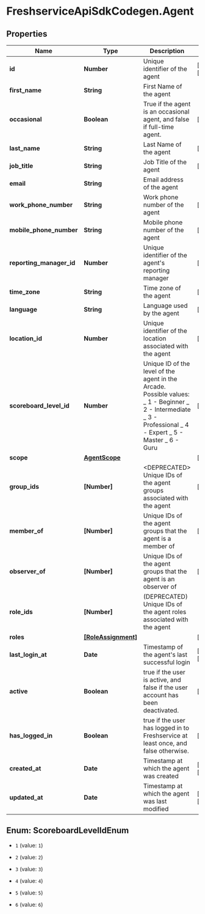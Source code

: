 # FreshserviceApiSdkCodegen.Agent

## Properties

| Name                     | Type                                      | Description                                                                                                                                                   | Notes                 |
| ------------------------ | ----------------------------------------- | ------------------------------------------------------------------------------------------------------------------------------------------------------------- | --------------------- |
| **id**                   | **Number**                                | Unique identifier of the agent                                                                                                                                | [optional] [readonly] |
| **first_name**           | **String**                                | First Name of the agent                                                                                                                                       |
| **occasional**           | **Boolean**                               | True if the agent is an occasional agent, and false if full-time agent.                                                                                       | [optional]            |
| **last_name**            | **String**                                | Last Name of the agent                                                                                                                                        | [optional]            |
| **job_title**            | **String**                                | Job Title of the agent                                                                                                                                        | [optional]            |
| **email**                | **String**                                | Email address of the agent                                                                                                                                    |
| **work_phone_number**    | **String**                                | Work phone number of the agent                                                                                                                                | [optional]            |
| **mobile_phone_number**  | **String**                                | Mobile phone number of the agent                                                                                                                              | [optional]            |
| **reporting_manager_id** | **Number**                                | Unique identifier of the agent&#39;s reporting manager                                                                                                        | [optional]            |
| **time_zone**            | **String**                                | Time zone of the agent                                                                                                                                        | [optional]            |
| **language**             | **String**                                | Language used by the agent                                                                                                                                    | [optional]            |
| **location_id**          | **Number**                                | Unique identifier of the location associated with the agent                                                                                                   | [optional]            |
| **scoreboard_level_id**  | **Number**                                | Unique ID of the level of the agent in the Arcade. Possible values: _ 1 - Beginner _ 2 - Intermediate _ 3 - Professional _ 4 - Expert _ 5 - Master _ 6 - Guru | [optional]            |
| **scope**                | [**AgentScope**](AgentScope.md)           |                                                                                                                                                               | [optional]            |
| **group_ids**            | **[Number]**                              | &lt;DEPRECATED&gt; Unique IDs of the agent groups associated with the agent                                                                                   | [optional]            |
| **member_of**            | **[Number]**                              | Unique IDs of the agent groups that the agent is a member of                                                                                                  | [optional]            |
| **observer_of**          | **[Number]**                              | Unique IDs of the agent groups that the agent is an observer of                                                                                               | [optional]            |
| **role_ids**             | **[Number]**                              | (DEPRECATED) Unique IDs of the agent roles associated with the agent                                                                                          |
| **roles**                | [**[RoleAssignment]**](RoleAssignment.md) |                                                                                                                                                               | [optional]            |
| **last_login_at**        | **Date**                                  | Timestamp of the agent&#39;s last successful login                                                                                                            | [optional] [readonly] |
| **active**               | **Boolean**                               | true if the user is active, and false if the user account has been deactivated.                                                                               | [optional]            |
| **has_logged_in**        | **Boolean**                               | true if the user has logged in to Freshservice at least once, and false otherwise.                                                                            | [optional]            |
| **created_at**           | **Date**                                  | Timestamp at which the agent was created                                                                                                                      | [optional] [readonly] |
| **updated_at**           | **Date**                                  | Timestamp at which the agent was last modified                                                                                                                | [optional] [readonly] |

## Enum: ScoreboardLevelIdEnum

- `1` (value: `1`)

- `2` (value: `2`)

- `3` (value: `3`)

- `4` (value: `4`)

- `5` (value: `5`)

- `6` (value: `6`)
